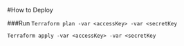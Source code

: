 #How to Deploy

###Run 
`Terraform plan -var <accessKey> -var <secretKey`

`Terraform apply -var <accessKey> -var <secretKey`

